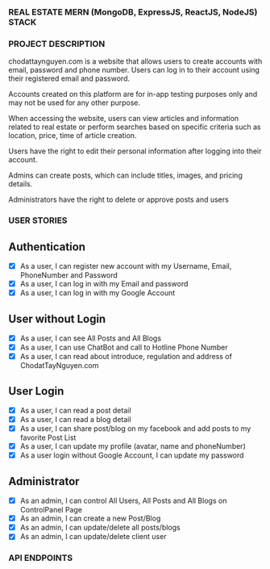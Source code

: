 ### REAL ESTATE MERN (MongoDB, ExpressJS, ReactJS, NodeJS) STACK

### PROJECT DESCRIPTION

chodattaynguyen.com is a website that allows users to create accounts with email, password and phone number. Users can log in to their account using their registered email and password.

Accounts created on this platform are for in-app testing purposes only and may not be used for any other purpose.

When accessing the website, users can view articles and information related to real estate or perform searches based on specific criteria such as location, price, time of article creation.

Users have the right to edit their personal information after logging into their account.

Admins can create posts, which can include titles, images, and pricing details.

Administrators have the right to delete or approve posts and users

### USER STORIES

## Authentication

- [x] As a user, I can register new account with my Username, Email, PhoneNumber and Password
- [x] As a user, I can log in with my Email and password
- [x] As a user, I can log in with my Google Account

## User without Login

- [x] As a user, I can see All Posts and All Blogs
- [x] As a user, I can use ChatBot and call to Hotline Phone Number
- [x] As a user, I can read about introduce, regulation and address of ChodatTayNguyen.com

## User Login

- [x] As a user, I can read a post detail
- [x] As a user, I can read a blog detail
- [x] As a user, I can share post/blog on my facebook and add posts to my favorite Post List
- [x] As a user, I can update my profile (avatar, name and phoneNumber)
- [x] As a user login without Google Account, I can update my password

## Administrator

- [x] As an admin, I can control All Users, All Posts and All Blogs on ControlPanel Page
- [x] As an admin, I can create a new Post/Blog
- [x] As an admin, I can update/delete all posts/blogs
- [x] As an admin, I can update/delete client user

### API ENDPOINTS
